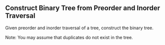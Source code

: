 Construct Binary Tree from Preorder and Inorder Traversal 
---

Given preorder and inorder traversal of a tree, construct the binary tree.

Note:
You may assume that duplicates do not exist in the tree.


